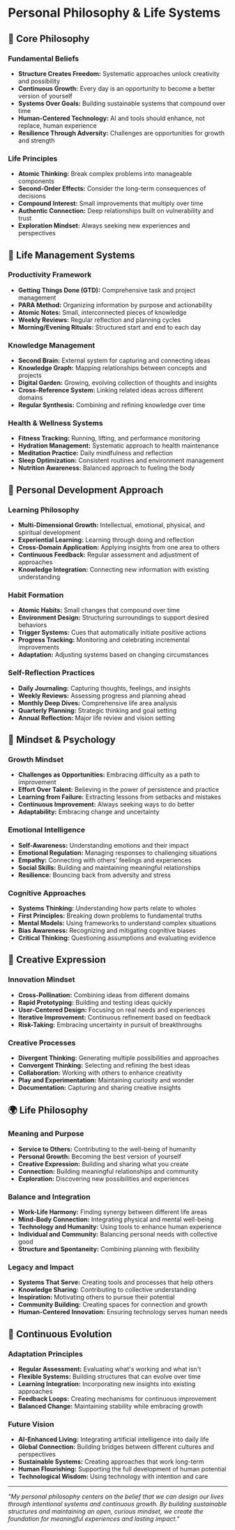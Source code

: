 # Personal Philosophy & Life Systems

## 🧠 Core Philosophy

### Fundamental Beliefs
- **Structure Creates Freedom:** Systematic approaches unlock creativity and possibility
- **Continuous Growth:** Every day is an opportunity to become a better version of yourself
- **Systems Over Goals:** Building sustainable systems that compound over time
- **Human-Centered Technology:** AI and tools should enhance, not replace, human experience
- **Resilience Through Adversity:** Challenges are opportunities for growth and strength

### Life Principles
- **Atomic Thinking:** Break complex problems into manageable components
- **Second-Order Effects:** Consider the long-term consequences of decisions
- **Compound Interest:** Small improvements that multiply over time
- **Authentic Connection:** Deep relationships built on vulnerability and trust
- **Exploration Mindset:** Always seeking new experiences and perspectives

## 🎯 Life Management Systems

### Productivity Framework
- **Getting Things Done (GTD):** Comprehensive task and project management
- **PARA Method:** Organizing information by purpose and actionability
- **Atomic Notes:** Small, interconnected pieces of knowledge
- **Weekly Reviews:** Regular reflection and planning cycles
- **Morning/Evening Rituals:** Structured start and end to each day

### Knowledge Management
- **Second Brain:** External system for capturing and connecting ideas
- **Knowledge Graph:** Mapping relationships between concepts and projects
- **Digital Garden:** Growing, evolving collection of thoughts and insights
- **Cross-Reference System:** Linking related ideas across different domains
- **Regular Synthesis:** Combining and refining knowledge over time

### Health & Wellness Systems
- **Fitness Tracking:** Running, lifting, and performance monitoring
- **Hydration Management:** Systematic approach to health maintenance
- **Meditation Practice:** Daily mindfulness and reflection
- **Sleep Optimization:** Consistent routines and environment management
- **Nutrition Awareness:** Balanced approach to fueling the body

## 🌱 Personal Development Approach

### Learning Philosophy
- **Multi-Dimensional Growth:** Intellectual, emotional, physical, and spiritual development
- **Experiential Learning:** Learning through doing and reflection
- **Cross-Domain Application:** Applying insights from one area to others
- **Continuous Feedback:** Regular assessment and adjustment of approaches
- **Knowledge Integration:** Connecting new information with existing understanding

### Habit Formation
- **Atomic Habits:** Small changes that compound over time
- **Environment Design:** Structuring surroundings to support desired behaviors
- **Trigger Systems:** Cues that automatically initiate positive actions
- **Progress Tracking:** Monitoring and celebrating incremental improvements
- **Adaptation:** Adjusting systems based on changing circumstances

### Self-Reflection Practices
- **Daily Journaling:** Capturing thoughts, feelings, and insights
- **Weekly Reviews:** Assessing progress and planning ahead
- **Monthly Deep Dives:** Comprehensive life area analysis
- **Quarterly Planning:** Strategic thinking and goal setting
- **Annual Reflection:** Major life review and vision setting

## 💭 Mindset & Psychology

### Growth Mindset
- **Challenges as Opportunities:** Embracing difficulty as a path to improvement
- **Effort Over Talent:** Believing in the power of persistence and practice
- **Learning from Failure:** Extracting lessons from setbacks and mistakes
- **Continuous Improvement:** Always seeking ways to do better
- **Adaptability:** Embracing change and uncertainty

### Emotional Intelligence
- **Self-Awareness:** Understanding emotions and their impact
- **Emotional Regulation:** Managing responses to challenging situations
- **Empathy:** Connecting with others' feelings and experiences
- **Social Skills:** Building and maintaining meaningful relationships
- **Resilience:** Bouncing back from adversity and stress

### Cognitive Approaches
- **Systems Thinking:** Understanding how parts relate to wholes
- **First Principles:** Breaking down problems to fundamental truths
- **Mental Models:** Using frameworks to understand complex situations
- **Bias Awareness:** Recognizing and mitigating cognitive biases
- **Critical Thinking:** Questioning assumptions and evaluating evidence

## 🎨 Creative Expression

### Innovation Mindset
- **Cross-Pollination:** Combining ideas from different domains
- **Rapid Prototyping:** Building and testing ideas quickly
- **User-Centered Design:** Focusing on real needs and experiences
- **Iterative Improvement:** Continuous refinement based on feedback
- **Risk-Taking:** Embracing uncertainty in pursuit of breakthroughs

### Creative Processes
- **Divergent Thinking:** Generating multiple possibilities and approaches
- **Convergent Thinking:** Selecting and refining the best ideas
- **Collaboration:** Working with others to enhance creativity
- **Play and Experimentation:** Maintaining curiosity and wonder
- **Documentation:** Capturing and sharing creative insights

## 🌍 Life Philosophy

### Meaning and Purpose
- **Service to Others:** Contributing to the well-being of humanity
- **Personal Growth:** Becoming the best version of yourself
- **Creative Expression:** Building and sharing what you create
- **Connection:** Building meaningful relationships and community
- **Exploration:** Discovering new possibilities and experiences

### Balance and Integration
- **Work-Life Harmony:** Finding synergy between different life areas
- **Mind-Body Connection:** Integrating physical and mental well-being
- **Technology and Humanity:** Using tools to enhance human experience
- **Individual and Community:** Balancing personal needs with collective good
- **Structure and Spontaneity:** Combining planning with flexibility

### Legacy and Impact
- **Systems That Serve:** Creating tools and processes that help others
- **Knowledge Sharing:** Contributing to collective understanding
- **Inspiration:** Motivating others to pursue their potential
- **Community Building:** Creating spaces for connection and growth
- **Human-Centered Innovation:** Ensuring technology serves human needs

## 🔄 Continuous Evolution

### Adaptation Principles
- **Regular Assessment:** Evaluating what's working and what isn't
- **Flexible Systems:** Building structures that can evolve over time
- **Learning Integration:** Incorporating new insights into existing approaches
- **Feedback Loops:** Creating mechanisms for continuous improvement
- **Balanced Change:** Maintaining stability while embracing growth

### Future Vision
- **AI-Enhanced Living:** Integrating artificial intelligence into daily life
- **Global Connection:** Building bridges between different cultures and perspectives
- **Sustainable Systems:** Creating approaches that work long-term
- **Human Flourishing:** Supporting the full development of human potential
- **Technological Wisdom:** Using technology with intention and care

---

*"My personal philosophy centers on the belief that we can design our lives through intentional systems and continuous growth. By building sustainable structures and maintaining an open, curious mindset, we create the foundation for meaningful experiences and lasting impact."*
